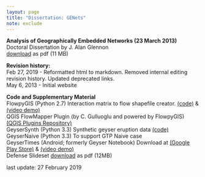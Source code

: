 ```yaml
---
layout: page
title: "Dissertation: GENets"
note: exclude
---
```


<P>
<b>Analysis of Geographically Embedded Networks (23 March 2013)</b><br />
Doctoral Dissertation by J. Alan Glennon<br />
<a href="https://alanglennon.com/public/genets/GlennonPhD.pdf">download</a> as pdf (11 MB)<br>
</P>
<p>
  
<b>Revision history:</b><br />
Feb 27, 2019 - Reformatted html to markdown. Removed internal editing revision history. Updated deprecated links.<br />
May 6, 2013 - Initial website
</P>




<P>
  
<b>Code and Supplementary Material</b><br>
FlowpyGIS (Python 2.7) Interaction matrix to flow shapefile creator. <a href="https://github.com/glennon/FlowpyGIS/">(code)</a> & <a href="https://vimeo.com/9264988">(video demo)</a><br>
QGIS FlowMapper Plugin (by C. Gulluoglu and powered by FlowpyGIS) <a href="https://plugins.qgis.org/plugins/FlowMapper/">(QGIS Plugins Repository)</a><br />
GeyserSynth (Python 3.3) Synthetic geyser eruption data <a href="https://alanglennon.com/public/genets/syntheruptmodule.txt">(code)</a><br> 
GeyserNaive (Python 3.3) To support GTP Naive case<br>
GeyserTimes (Android; formerly Geyser Notebook) Download at <a href="https://play.google.com/store/apps/details?id=org.application.geysertimes">(Google Play Store)</a> & <a href="http://www.youtube.com/watch?v=62SWtJdahm8">(video demo)</a><br>
Defense Slideset <a href="https://alanglennon.com/public/genets/GENetsDefense26.pdf">download</a> as pdf (12MB)
</P>

<P>
last update: 27 February 2019
</P>
